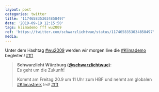 ```yaml
---
layout: post
categories: twitter
title: '1174658353034858497'
date: '2019-09-19 12:15:50'
tags: klimademo fff wu2009
ref: 'https://twitter.com/schwarzlichtwue/status/1174658353034858497'
media:
---
```

Unter dem Hashtag [#wu2009](/t/wu2009) werden wir morgen live die [#Klimademo](/t/klimademo) begleiten! [#fff](/t/fff)
> <b>Schwarzlicht Würzburg ([@schwarzlichtwue](https://twitter.com/schwarzlichtwue)):</b>  
>Es geht um die Zukunft!  
>  
>Kommt am Freitag 20.9 um 11 Uhr zum HBF und nehmt am globalen [#Klimastreik](/t/klimastreik) teil! [#fff](/t/fff)  

